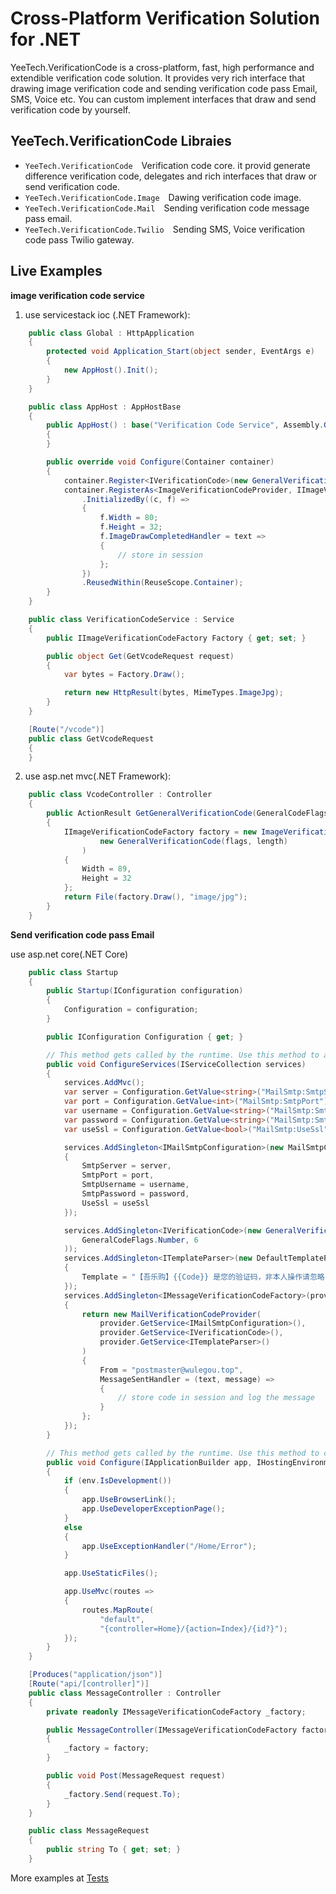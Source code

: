 # Cross-Platform Verification Solution for .NET

YeeTech.VerificationCode is a cross-platform, fast, high performance and extendible verification code solution. It provides very rich interface that drawing image verification code and sending verification code pass Email, SMS, Voice etc. You can custom implement interfaces that draw and send verification code by yourself.

## YeeTech.VerificationCode Libraies

* `YeeTech.VerificationCode`&emsp;Verification code core. it provid generate difference verification code, delegates and rich interfaces that draw or send verification code.
* `YeeTech.VerificationCode.Image`&emsp;Dawing verification code image.
* `YeeTech.VerificationCode.Mail`&emsp;Sending verification code message pass email.
* `YeeTech.VerificationCode.Twilio`&emsp;Sending SMS, Voice verification code pass Twilio gateway.

## Live Examples

**image verification code service**

1. use servicestack ioc (.NET Framework):
```csharp
    public class Global : HttpApplication
    {
        protected void Application_Start(object sender, EventArgs e)
        {
            new AppHost().Init();
        }
    }

    public class AppHost : AppHostBase
    {
        public AppHost() : base("Verification Code Service", Assembly.GetExecutingAssembly())
        {
        }

        public override void Configure(Container container)
        {
            container.Register<IVerificationCode>(new GeneralVerificationCode());
            container.RegisterAs<ImageVerificationCodeProvider, IImageVerificationCodeFactory>()
                .InitializedBy((c, f) =>
                {
                    f.Width = 80;
                    f.Height = 32;
                    f.ImageDrawCompletedHandler = text =>
                    {
                        // store in session
                    };
                })
                .ReusedWithin(ReuseScope.Container);
        }
    }

    public class VerificationCodeService : Service
    {
        public IImageVerificationCodeFactory Factory { get; set; }

        public object Get(GetVcodeRequest request)
        {
            var bytes = Factory.Draw();

            return new HttpResult(bytes, MimeTypes.ImageJpg);
        }
    }

    [Route("/vcode")]
    public class GetVcodeRequest
    {
    }
```

2. use asp.net mvc(.NET Framework):
    
```csharp
    public class VcodeController : Controller
    {
        public ActionResult GetGeneralVerificationCode(GeneralCodeFlags flags, int length = 4)
        {
            IImageVerificationCodeFactory factory = new ImageVerificationCodeProvider(
                    new GeneralVerificationCode(flags, length)
                )
            {
                Width = 89,
                Height = 32
            };
            return File(factory.Draw(), "image/jpg");
        }
    }
```

**Send verification code pass Email**

use asp.net core(.NET Core)

```csharp
    public class Startup
    {
        public Startup(IConfiguration configuration)
        {
            Configuration = configuration;
        }

        public IConfiguration Configuration { get; }

        // This method gets called by the runtime. Use this method to add services to the container.
        public void ConfigureServices(IServiceCollection services)
        {
            services.AddMvc();
            var server = Configuration.GetValue<string>("MailSmtp:SmtpServer");
            var port = Configuration.GetValue<int>("MailSmtp:SmtpPort");
            var username = Configuration.GetValue<string>("MailSmtp:SmtpUsername");
            var password = Configuration.GetValue<string>("MailSmtp:SmtpPassword");
            var useSsl = Configuration.GetValue<bool>("MailSmtp:UseSsl");

            services.AddSingleton<IMailSmtpConfiguration>(new MailSmtpConfiguration
            {
                SmtpServer = server,
                SmtpPort = port,
                SmtpUsername = username,
                SmtpPassword = password,
                UseSsl = useSsl
            });

            services.AddSingleton<IVerificationCode>(new GeneralVerificationCode(
                GeneralCodeFlags.Number, 6
            ));
            services.AddSingleton<ITemplateParser>(new DefaultTemplateParser
            {
                Template = "【吾乐购】{{Code}} 是您的验证码，非本人操作请忽略"
            });
            services.AddSingleton<IMessageVerificationCodeFactory>(provider =>
            {
                return new MailVerificationCodeProvider(
                    provider.GetService<IMailSmtpConfiguration>(),
                    provider.GetService<IVerificationCode>(),
                    provider.GetService<ITemplateParser>()
                )
                {
                    From = "postmaster@wulegou.top",
                    MessageSentHandler = (text, message) =>
                    {
                        // store code in session and log the message
                    }
                };
            });
        }

        // This method gets called by the runtime. Use this method to configure the HTTP request pipeline.
        public void Configure(IApplicationBuilder app, IHostingEnvironment env)
        {
            if (env.IsDevelopment())
            {
                app.UseBrowserLink();
                app.UseDeveloperExceptionPage();
            }
            else
            {
                app.UseExceptionHandler("/Home/Error");
            }

            app.UseStaticFiles();

            app.UseMvc(routes =>
            {
                routes.MapRoute(
                    "default",
                    "{controller=Home}/{action=Index}/{id?}");
            });
        }
    }

    [Produces("application/json")]
    [Route("api/[controller]")]
    public class MessageController : Controller
    {
        private readonly IMessageVerificationCodeFactory _factory;

        public MessageController(IMessageVerificationCodeFactory factory)
        {
            _factory = factory;
        }

        public void Post(MessageRequest request)
        {
            _factory.Send(request.To);
        }
    }

    public class MessageRequest
    {
        public string To { get; set; }
    }
```

More examples at [Tests](https://github.com/mylvghb/YeeTech.VerificationCode/tree/master/tests)
